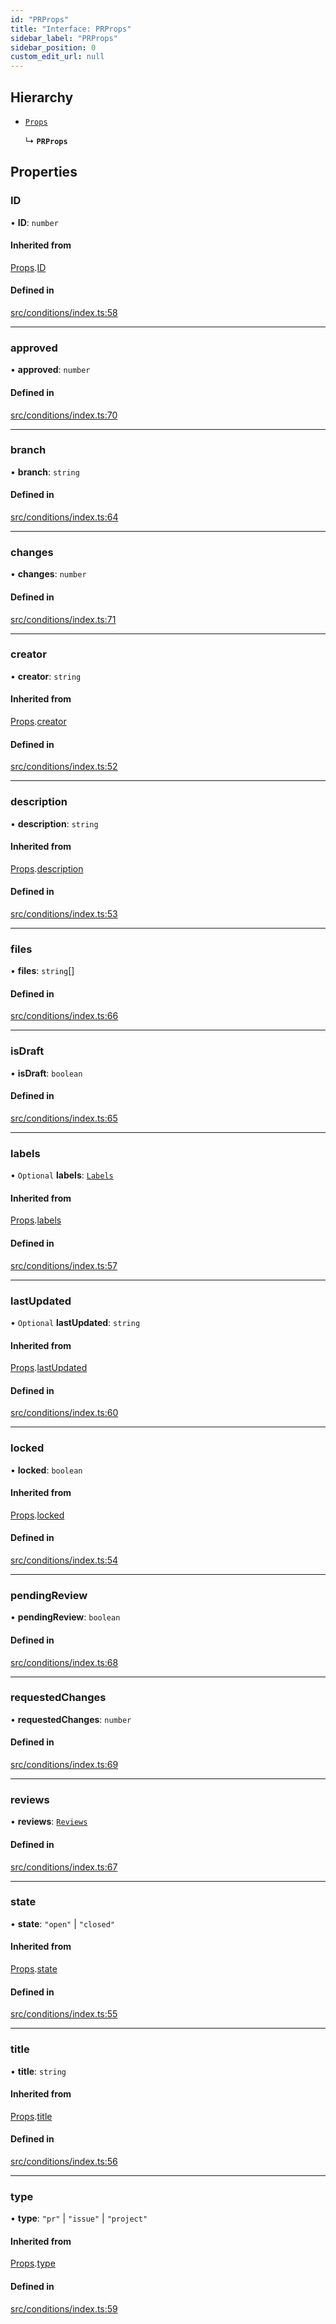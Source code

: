 ```yaml
---
id: "PRProps"
title: "Interface: PRProps"
sidebar_label: "PRProps"
sidebar_position: 0
custom_edit_url: null
---
```


## Hierarchy

- [`Props`](internal.Props.md)

  ↳ **`PRProps`**

## Properties

### ID

• **ID**: `number`

#### Inherited from

[Props](internal.Props.md).[ID](internal.Props.md#id)

#### Defined in

[src/conditions/index.ts:58](https://github.com/Resnovas/smartcloud/blob/b91f5b4/src/conditions/index.ts#L58)

___

### approved

• **approved**: `number`

#### Defined in

[src/conditions/index.ts:70](https://github.com/Resnovas/smartcloud/blob/b91f5b4/src/conditions/index.ts#L70)

___

### branch

• **branch**: `string`

#### Defined in

[src/conditions/index.ts:64](https://github.com/Resnovas/smartcloud/blob/b91f5b4/src/conditions/index.ts#L64)

___

### changes

• **changes**: `number`

#### Defined in

[src/conditions/index.ts:71](https://github.com/Resnovas/smartcloud/blob/b91f5b4/src/conditions/index.ts#L71)

___

### creator

• **creator**: `string`

#### Inherited from

[Props](internal.Props.md).[creator](internal.Props.md#creator)

#### Defined in

[src/conditions/index.ts:52](https://github.com/Resnovas/smartcloud/blob/b91f5b4/src/conditions/index.ts#L52)

___

### description

• **description**: `string`

#### Inherited from

[Props](internal.Props.md).[description](internal.Props.md#description)

#### Defined in

[src/conditions/index.ts:53](https://github.com/Resnovas/smartcloud/blob/b91f5b4/src/conditions/index.ts#L53)

___

### files

• **files**: `string`[]

#### Defined in

[src/conditions/index.ts:66](https://github.com/Resnovas/smartcloud/blob/b91f5b4/src/conditions/index.ts#L66)

___

### isDraft

• **isDraft**: `boolean`

#### Defined in

[src/conditions/index.ts:65](https://github.com/Resnovas/smartcloud/blob/b91f5b4/src/conditions/index.ts#L65)

___

### labels

• `Optional` **labels**: [`Labels`](Labels.md)

#### Inherited from

[Props](internal.Props.md).[labels](internal.Props.md#labels)

#### Defined in

[src/conditions/index.ts:57](https://github.com/Resnovas/smartcloud/blob/b91f5b4/src/conditions/index.ts#L57)

___

### lastUpdated

• `Optional` **lastUpdated**: `string`

#### Inherited from

[Props](internal.Props.md).[lastUpdated](internal.Props.md#lastupdated)

#### Defined in

[src/conditions/index.ts:60](https://github.com/Resnovas/smartcloud/blob/b91f5b4/src/conditions/index.ts#L60)

___

### locked

• **locked**: `boolean`

#### Inherited from

[Props](internal.Props.md).[locked](internal.Props.md#locked)

#### Defined in

[src/conditions/index.ts:54](https://github.com/Resnovas/smartcloud/blob/b91f5b4/src/conditions/index.ts#L54)

___

### pendingReview

• **pendingReview**: `boolean`

#### Defined in

[src/conditions/index.ts:68](https://github.com/Resnovas/smartcloud/blob/b91f5b4/src/conditions/index.ts#L68)

___

### requestedChanges

• **requestedChanges**: `number`

#### Defined in

[src/conditions/index.ts:69](https://github.com/Resnovas/smartcloud/blob/b91f5b4/src/conditions/index.ts#L69)

___

### reviews

• **reviews**: [`Reviews`](../#reviews)

#### Defined in

[src/conditions/index.ts:67](https://github.com/Resnovas/smartcloud/blob/b91f5b4/src/conditions/index.ts#L67)

___

### state

• **state**: ``"open"`` \| ``"closed"``

#### Inherited from

[Props](internal.Props.md).[state](internal.Props.md#state)

#### Defined in

[src/conditions/index.ts:55](https://github.com/Resnovas/smartcloud/blob/b91f5b4/src/conditions/index.ts#L55)

___

### title

• **title**: `string`

#### Inherited from

[Props](internal.Props.md).[title](internal.Props.md#title)

#### Defined in

[src/conditions/index.ts:56](https://github.com/Resnovas/smartcloud/blob/b91f5b4/src/conditions/index.ts#L56)

___

### type

• **type**: ``"pr"`` \| ``"issue"`` \| ``"project"``

#### Inherited from

[Props](internal.Props.md).[type](internal.Props.md#type)

#### Defined in

[src/conditions/index.ts:59](https://github.com/Resnovas/smartcloud/blob/b91f5b4/src/conditions/index.ts#L59)
